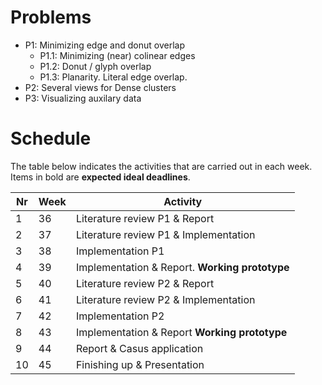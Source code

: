 
# Problems
  * P1: Minimizing edge and donut overlap
    * P1.1: Minimizing (near) colinear edges
    * P1.2: Donut / glyph overlap
    * P1.3: Planarity. Literal edge overlap.
  * P2: Several views for Dense clusters 
  * P3: Visualizing auxilary data


# Schedule
The table below indicates the activities that are carried out in each week. Items in bold are **expected ideal deadlines**.

Nr |Week |Activity                                       |
---|-----|---------------------------------------------  |
1  |36   |Literature review P1 & Report                  |
2  |37   |Literature review P1 & Implementation          |
3  |38   |Implementation P1                              |
4  |39   |Implementation & Report. **Working prototype** |
5  |40   |Literature review P2 & Report                  | 
6  |41   |Literature review P2 & Implementation          |
7  |42   |Implementation P2                              |
8  |43   |Implementation & Report  **Working prototype** |
9  |44   |Report & Casus application                     |
10 |45   |Finishing up & Presentation                    |


